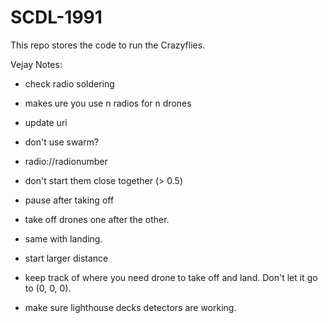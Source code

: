 # SCDL-1991

This repo stores the code to run the Crazyflies.

Vejay Notes:
- check radio soldering
- makes ure you use n radios for n drones
- update uri
- don't use swarm?
- radio://radionumber

- don't start them close together (> 0.5)
- pause after taking off
- take off drones one after the other.
- same with landing.

- start larger distance
- keep track of where you need drone to take off and land. Don't let it go to (0, 0, 0).

- make sure lighthouse decks detectors are working.